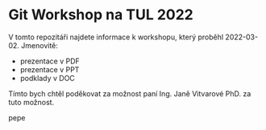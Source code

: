 # Git Workshop na TUL 2022

V tomto repozitáři najdete informace k workshopu, který proběhl 2022-03-02. Jmenovitě:

- prezentace v PDF
- prezentace v PPT
- podklady v DOC

Tímto bych chtěl poděkovat za možnost paní Ing. Janě Vitvarové PhD. za tuto možnost.

pepe